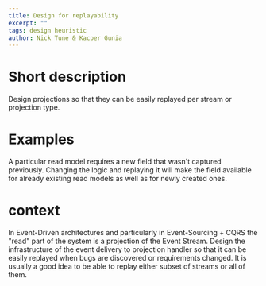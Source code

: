 ```yaml
---
title: Design for replayability
excerpt: ""
tags: design heuristic
author: Nick Tune & Kacper Gunia
---
```


# Short description

Design projections so that they can be easily replayed per stream or projection type.

# Examples

A particular read model requires a new field that wasn't captured previously. Changing the logic and replaying it will make the field available for already existing read models as well as for newly created ones.

# context

In Event-Driven architectures and particularly in Event-Sourcing + CQRS the "read" part of the system is a projection of the Event Stream. Design the infrastructure of the event delivery to projection handler so that it can be easily replayed when bugs are discovered or requirements changed. It is usually a good idea to be able to replay either subset of streams or all of them.
